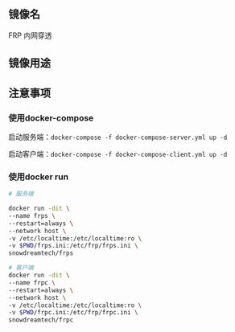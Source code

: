 ## 镜像名

FRP 内网穿透

## 镜像用途

## 注意事项

### 使用docker-compose

启动服务端：`docker-compose -f docker-compose-server.yml up -d`

启动客户端：`docker-compose -f docker-compose-client.yml up -d`

### 使用docker run 

```bash
# 服务端

docker run -dit \
--name frps \
--restart=always \
--network host \
-v /etc/localtime:/etc/localtime:ro \
-v $PWD/frps.ini:/etc/frp/frps.ini \
snowdreamtech/frps
```

```bash
# 客户端
docker run -dit \
--name frpc \
--restart=always \
--network host \
-v /etc/localtime:/etc/localtime:ro \
-v $PWD/frpc.ini:/etc/frp/frpc.ini \
snowdreamtech/frpc
```
